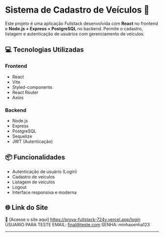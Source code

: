 # Sistema de Cadastro de Veículos 🚗

Este projeto é uma aplicação Fullstack desenvolvida com **React** no frontend e **Node.js + Express + PostgreSQL** no backend. Permite o cadastro, listagem e autenticação de usuários com gerenciamento de veículos.

## 💻 Tecnologias Utilizadas

### Frontend
- React
- Vite
- Styled-components
- React Router
- Axios

### Backend
- Node.js
- Express
- PostgreSQL
- Sequelize
- JWT (Autenticação)

## 📦 Funcionalidades
- Autenticação de usuário (Login)
- Cadastro de veículos
- Listagem de veículos
- Logout
- Interface responsiva e moderna

## 🌐 Link do Site

🔗 [Acesse o site aqui] https://prova-fullstack-724v.vercel.app/login
USUARIO PARA TESTE 
EMAIL: final@teste.com
SENHA: minhasenha123

---
